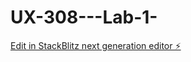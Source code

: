 # UX-308---Lab-1-

[Edit in StackBlitz next generation editor ⚡️](https://stackblitz.com/~/github.com/Kgardiner15/UX-308---Lab-1-)
